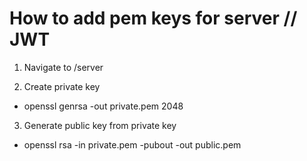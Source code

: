 # How to add pem keys for server // JWT

1. Navigate to /server

2. Create private key

- openssl genrsa -out private.pem 2048

3. Generate public key from private key

- openssl rsa -in private.pem -pubout -out public.pem